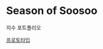 # Season of Soosoo

지수 포트폴리오

[프로토타입](http://www.figma.com/file/bq0H4cu1zoSzD6dt7DvtLU/seojisoo_portfolio?node-id=0%3A1)
